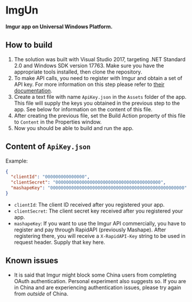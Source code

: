 # ImgUn
__Imgur app on Universal Windows Platform.__

## How to build
1. The solution was built with Visual Studio 2017, targeting .NET Standard 2.0 and Windows SDK version 17763. Make sure you have the appropriate tools installed, then clone the repository.
2. To make API calls, you need to register with Imgur and obtain a set of API key. For more information on this step please refer to [their documentation](https://apidocs.imgur.com/).
3. Create a text file with name `ApiKey.json` in the `Assets` folder of the app. This file will supply the keys you obtained in the previous step to the app. See below for information on the content of this file.
4. After creating the previous file, set the Build Action property of this file to `Content` in the Properties window.
5. Now you should be able to build and run the app.
## Content of `ApiKey.json`
Example:
```json
{
  "clientId": "000000000000000",
  "clientSecret": "0000000000000000000000000000000000000000",
  "mashapeKey": "000000000000000000000000000000000000000000000000000"
}
```
- `clientId`: The client ID received after you registered your app.
- `clientSecret`: The client secret key received after you registered your app.
- `mashapeKey`: If you want to use the Imgur API commercially, you have to register and pay through RapidAPI (previously Mashape). After registering there, you will receive a `X-RapidAPI-Key` string to be used in request header. Supply that key here. 
## Known issues
- It is said that Imgur might block some China users from completing OAuth authentication. Personal experiment also suggests so. If you are in China and are experiencing authentication issues, please try again from _outside_ of China.